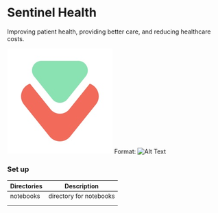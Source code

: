 # Sentinel Health

Improving patient health, providing better care, and reducing healthcare costs.

![Sentinel Logo](/sentinal.jpg)
Format: ![Alt Text](url)

### Set up

| Directories       | Description           |
| ----------------  |:---------------------:| 
| notebooks         |directory for notebooks|
|                   |                       |
|                   |     |                   
